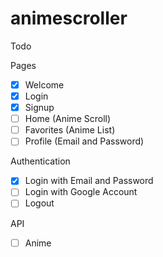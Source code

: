 # animescroller

Todo

Pages

- [x] Welcome
- [x] Login
- [x] Signup
- [ ] Home (Anime Scroll)
- [ ] Favorites (Anime List)
- [ ] Profile (Email and Password)

Authentication

- [x] Login with Email and Password
- [ ] Login with Google Account
- [ ] Logout

API 

- [ ] Anime
